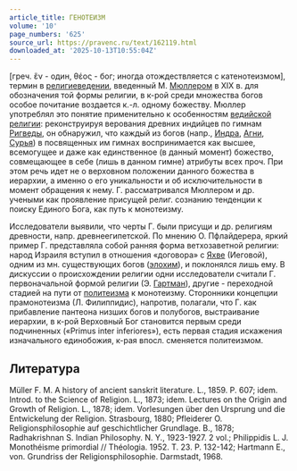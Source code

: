 ```yaml
---
article_title: ГЕНОТЕИЗМ
volume: '10'
page_numbers: '625'
source_url: https://pravenc.ru/text/162119.html
downloaded_at: '2025-10-13T10:55:04Z'
---
```


[греч. ἓν - один, θέος - бог; иногда отождествляется с катенотеизмом], термин в [религиеведении](https://pravenc.ru/text/религиеведении.html), введенный М. [Мюллером](https://pravenc.ru/text/Мюллером.html) в XIX в. для обозначения той формы религии, в к-рой среди множества богов особое почитание воздается к.-л. одному божеству. Мюллер употреблял это понятие применительно к особенностям [ведийской религии](<https://pravenc.ru/text/ведийской религии.html>): реконструируя верования древних индийцев по гимнам [Ригведы](https://pravenc.ru/text/Ригведы.html), он обнаружил, что каждый из богов (напр., [Индра](https://pravenc.ru/text/Индра.html), [Агни](https://pravenc.ru/text/Агни.html), [Сурья](https://pravenc.ru/text/Сурья.html)) в посвященных им гимнах воспринимается как высшее, всемогущее и даже как единственное (в данный момент) божество, совмещающее в себе (лишь в данном гимне) атрибуты всех проч. При этом речь идет не о верховном положении данного божества в иерархии, а именно о его уникальности и об исключительности в момент обращения к нему. Г. рассматривался Мюллером и др. учеными как проявление присущей религ. сознанию тенденции к поиску Единого Бога, как путь к монотеизму.

Исследователи выявили, что черты Г. были присущи и др. религиям древности, напр. древнеегипетской. По мнению О. Пфлайдерера, яркий пример Г. представляла собой ранняя форма ветхозаветной религии: народ Израиля вступил в отношения «договора» с [Яхве](https://pravenc.ru/text/Яхве.html) (Иеговой), одним из мн. существующих богов ([элохим](https://pravenc.ru/text/элохим.html)), и поклонялся лишь ему. В дискуссии о происхождении религии одни исследователи считали Г. первоначальной формой религии (Э. [Гартман](https://pravenc.ru/text/Гартман.html)), другие - переходной стадией на пути от [политеизма](https://pravenc.ru/text/политеизма.html) к монотеизму. Сторонники концепции прамонотеизма (Л. Филиппидис), напротив, полагали, что Г. как прибавление пантеона низших богов и полубогов, выстраивание иерархии, в к-рой Верховный Бог становится первым среди подчиненных («Primus inter inferiores»), есть первая стадия искажения изначального единобожия, к-рая впосл. сменяется политеизмом.

## Литература

Müller F. M. A history of ancient sanskrit literature. L., 1859. P. 607; idem. Introd. to the Science of Religion. L., 1873; idem. Lectures on the Origin and Growth of Religion. L., 1878; idem. Vorlesungen über den Ursprung und die Entwickelung der Religion. Strasbourg, 1880; Pfleiderer O. Religionsphilosophie auf geschichtlicher Grundlage. B., 1878; Radhakrishnan S. Indian Philosophy. N. Y., 1923-1927. 2 vol.; Philippidis L. J. Monothéisme primordial // Théologia. 1952. T. 23. P. 132-142; Hartmann E., von. Grundriss der Religionsphilosophie. Darmstadt, 1968.
